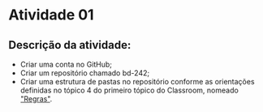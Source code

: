 # Atividade 01
## Descrição da atividade:
- Criar uma conta no GitHub;
- Criar um repositório chamado bd-242;
- Criar uma estrutura de pastas no repositório conforme as orientações definidas no tópico 4 do primeiro tópico do Classroom, nomeado ["Regras"](regras-bd242.netlify.app).

